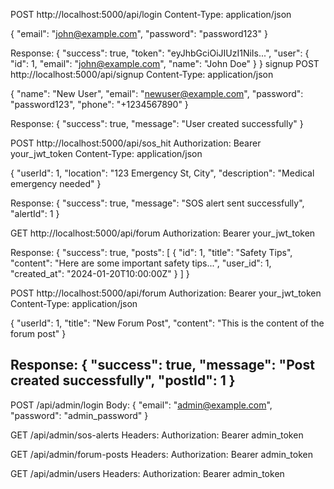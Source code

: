 POST http://localhost:5000/api/login
Content-Type: application/json

{
    "email": "john@example.com",
    "password": "password123"
}

Response:
{
    "success": true,
    "token": "eyJhbGciOiJIUzI1NiIs...",
    "user": {
        "id": 1,
        "email": "john@example.com",
        "name": "John Doe"
    }
}
signup
POST http://localhost:5000/api/signup
Content-Type: application/json

{
    "name": "New User",
    "email": "newuser@example.com",
    "password": "password123",
    "phone": "+1234567890"
}

Response:
{
    "success": true,
    "message": "User created successfully"
}


POST http://localhost:5000/api/sos_hit
Authorization: Bearer your_jwt_token
Content-Type: application/json

{
    "userId": 1,
    "location": "123 Emergency St, City",
    "description": "Medical emergency needed"
}

Response:
{
    "success": true,
    "message": "SOS alert sent successfully",
    "alertId": 1
}


GET http://localhost:5000/api/forum
Authorization: Bearer your_jwt_token

Response:
{
    "success": true,
    "posts": [
        {
            "id": 1,
            "title": "Safety Tips",
            "content": "Here are some important safety tips...",
            "user_id": 1,
            "created_at": "2024-01-20T10:00:00Z"
        }
    ]
}

POST http://localhost:5000/api/forum
Authorization: Bearer your_jwt_token
Content-Type: application/json

{
    "userId": 1,
    "title": "New Forum Post",
    "content": "This is the content of the forum post"
}

Response:
{
    "success": true,
    "message": "Post created successfully",
    "postId": 1
}
---- 


POST /api/admin/login
Body:
{
    "email": "admin@example.com",
    "password": "admin_password"
}

GET /api/admin/sos-alerts
Headers:
Authorization: Bearer admin_token

GET /api/admin/forum-posts
Headers:
Authorization: Bearer admin_token


GET /api/admin/users
Headers:
Authorization: Bearer admin_token